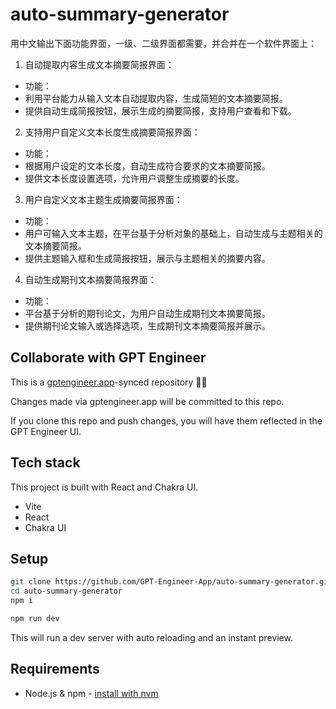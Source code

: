# auto-summary-generator

用中文输出下面功能界面，一级、二级界面都需要，并合并在一个软件界面上：
1. 自动提取内容生成文本摘要简报界面：
- 功能：
- 利用平台能力从输入文本自动提取内容，生成简短的文本摘要简报。
- 提供自动生成简报按钮，展示生成的摘要简报，支持用户查看和下载。

 2. 支持用户自定义文本长度生成摘要简报界面：
- 功能：
- 根据用户设定的文本长度，自动生成符合要求的文本摘要简报。
- 提供文本长度设置选项，允许用户调整生成摘要的长度。

 3. 用户自定义文本主题生成摘要简报界面：
- 功能：
- 用户可输入文本主题，在平台基于分析对象的基础上，自动生成与主题相关的文本摘要简报。
- 提供主题输入框和生成简报按钮，展示与主题相关的摘要内容。

 4. 自动生成期刊文本摘要简报界面：
- 功能：
- 平台基于分析的期刊论文，为用户自动生成期刊文本摘要简报。
- 提供期刊论文输入或选择选项，生成期刊文本摘要简报并展示。


## Collaborate with GPT Engineer

This is a [gptengineer.app](https://gptengineer.app)-synced repository 🌟🤖

Changes made via gptengineer.app will be committed to this repo.

If you clone this repo and push changes, you will have them reflected in the GPT Engineer UI.

## Tech stack

This project is built with React and Chakra UI.

- Vite
- React
- Chakra UI

## Setup

```sh
git clone https://github.com/GPT-Engineer-App/auto-summary-generator.git
cd auto-summary-generator
npm i
```

```sh
npm run dev
```

This will run a dev server with auto reloading and an instant preview.

## Requirements

- Node.js & npm - [install with nvm](https://github.com/nvm-sh/nvm#installing-and-updating)
